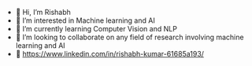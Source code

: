 - 👋 Hi, I’m Rishabh
- 👀 I’m interested in Machine learning and AI
- 🌱 I’m currently learning Computer Vision and NLP
- 💞️ I’m looking to collaborate on any field of research involving machine learning and AI
- 🎑 https://www.linkedin.com/in/rishabh-kumar-61685a193/

<!---
RickSanchezStoic/RickSanchezStoic is a ✨ special ✨ repository because its `README.md` (this file) appears on your GitHub profile.
You can click the Preview link to take a look at your changes.
--->
